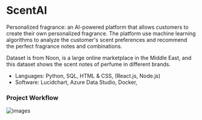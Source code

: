 # ScentAI
Personalized fragrance: an AI-powered platform that allows customers to create their own personalized fragrance. The platform use machine learning algorithms to analyze the customer's scent preferences and recommend the perfect fragrance notes and combinations.

Dataset is from Noon, is a large online marketplace in the Middle East, and this dataset shows the scent notes of perfume in different brands.

 - Languages: Python, SQL, HTML & CSS, (React.js, Node.js)
 - Software: Lucidchart, Azure Data Studio, Docker, 

### Project Workflow
![images](.images/ScentAI.png)

